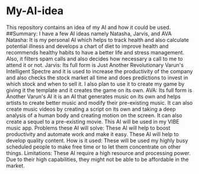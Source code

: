 # My-AI-idea
This repository contains an idea of my AI and how it could be used.
##Summary:
I have a few AI ideas namely Natasha, Jarvis, and AVA
Natasha:
It is my personal AI which helps to track health and also calculate potential illness and develops a chart of diet to improve health and recommends healthy habits to have a better life and stress management. Also, it filters spam calls and also decides how necessary a call to me to attend it or not.
Jarvis:
Its full form is Just Another Revolutionary Varun's Intelligent Spectre and it is used to increase the productivity of the company and also checks the stock market all time and does predictions to invest in which stock and when to sell it. I also plan to use it to create my game by giving it the template and it creates the game on its own.
AVA:
Its full form is Another Varun's AI it is an AI that generates music on its own and helps artists to create better music and modify their pre-existing music. It can also create music videos by creating a script on its own and taking a deep analysis of a human body and creating motion on the screen. It can also create a sequel to a pre-existing movie. This AI will be used in my VIBE music app.
Problems these AI will solve:
These AI will help to boost productivity and automate work and make it easy.
These AI will help to develop quality content.
How is it used:
These will be used my highly busy scheduled people to make free time or to let them concentrate on other things.
Limitations:
These AI require a high resource and processing power.
Due to their high capabilities, they might not be able to be affordable in the market.
